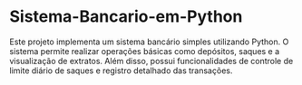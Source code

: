 # Sistema-Bancario-em-Python
Este projeto implementa um sistema bancário simples utilizando Python. O sistema permite realizar operações básicas como depósitos, saques e a visualização de extratos. Além disso, possui funcionalidades de controle de limite diário de saques e registro detalhado das transações.
